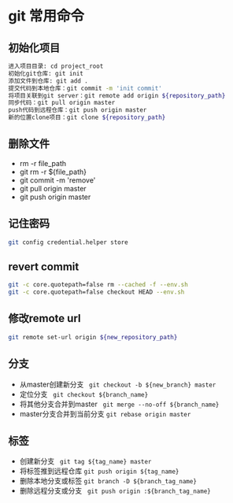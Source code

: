 # git 常用命令
## 初始化项目
```bash
进入项目目录: cd project_root
初始化git仓库: git init
添加文件到仓库: git add .
提交代码到本地仓库：git commit -m 'init commit'
将项目关联到git server：git remote add origin ${repository_path}
同步代码：git pull origin master
push代码到远程仓库：git push origin master
新的位置clone项目：git clone ${repository_path}
```
## 删除文件
- rm -r file_path
- git rm -r ${file_path}
- git commit -m 'remove'
- git pull origin master
- git push origin master

## 记住密码
```bash
git config credential.helper store
```
## revert commit
```bash
git -c core.quotepath=false rm --cached -f --env.sh
git -c core.quotepath=false checkout HEAD --env.sh
```
## 修改remote url
```bash
git remote set-url origin ${new_repository_path}
```
## 分支
- 从master创建新分支 ``` git checkout -b ${new_branch} master```
- 定位分支 ``` git checkout ${branch_name}```
- 将其他分支合并到master ``` git merge --no-off ${branch_name}```
- master分支合并到当前分支 ``` git rebase origin master ```
## 标签
- 创建新分支 ``` git tag ${tag_name} master```
- 将标签推到远程仓库 ``` git push origin ${tag_name} ```
- 删除本地分支或标签 ``` git branch -D ${branch_tag_name} ```
- 删除远程分支或分支 ``` git push origin :${branch_tag_name}```






